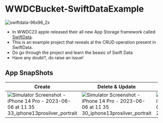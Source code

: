 # WWDCBucket-SwiftDataExample

![swiftdata-96x96_2x](https://github.com/gokulnair2001/WWDCBucket-SwiftDataExample/assets/56252259/84a77228-61aa-4bbc-b711-22707fa54066)


* In WWDC23 apple released their all new App Storage framework called [SwiftData](https://developer.apple.com/documentation/SwiftData).
* This is an example project that reveals al the CRUD operation present in SwiftData. 
* Do go through the project and learn the beasic of Swift Data
* Have any doubt?, do raise an issue!

## App SnapShots
| Create | Delete & Update | Fetch |
| -- | -- | -- |
| ![Simulator Screenshot - iPhone 14 Pro - 2023-06-06 at 11 35 33_iphone13prosilver_portrait](https://github.com/gokulnair2001/WWDCBucket-SwiftDataExample/assets/56252259/a1c22b88-010b-4672-9da1-aaccba8106ce) | ![Simulator Screenshot - iPhone 14 Pro - 2023-06-06 at 11 35 30_iphone13prosilver_portrait](https://github.com/gokulnair2001/WWDCBucket-SwiftDataExample/assets/56252259/ae5340e7-53bf-4022-b9da-3f4a6b222c25) | ![Simulator Screenshot - iPhone 14 Pro - 2023-06-06 at 11 35 26_iphone13prosilver_portrait](https://github.com/gokulnair2001/WWDCBucket-SwiftDataExample/assets/56252259/67ea6e35-c524-4a3c-97a5-2a9ede2d571d)
